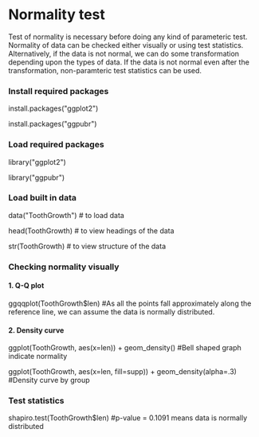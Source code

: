 # Normality test
Test of normality is necessary before doing any kind of parameteric test. Normality of data can be checked either visually or using test statistics. Alternatively,
if the data is not normal, we can do some transformation depending upon the types of data. If the data is not normal even after the transformation, non-paramteric test statistics can be used. 

### Install required packages
install.packages("ggplot2")

install.packages("ggpubr")

### Load required packages
library("ggplot2")

library("ggpubr")

### Load built in data
data("ToothGrowth") # to load data

head(ToothGrowth) # to view headings of the data

str(ToothGrowth) # to view structure of the data

### Checking normality visually
#### 1. Q-Q plot
ggqqplot(ToothGrowth$len) #As all the points fall approximately along the reference line, we can assume the data is normally distributed.

#### 2. Density curve
ggplot(ToothGrowth, aes(x=len)) + geom_density() #Bell shaped graph indicate normality  

ggplot(ToothGrowth, aes(x=len, fill=supp)) + geom_density(alpha=.3) #Density curve by group

### Test statistics
shapiro.test(ToothGrowth$len) #p-value = 0.1091 means data is normally distributed
